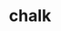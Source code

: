 ---
codehost: https://github.com/https://github.com/chalk/chalk
logohandle: github_chalk
sort: chalk
title: chalk
website: https://github.com/chalk/chalk
---